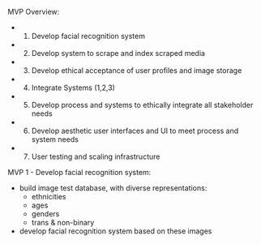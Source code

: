MVP Overview:
- 1) Develop facial recognition system
- 2) Develop system to scrape and index scraped media
- 3) Develop ethical acceptance of user profiles and image storage
- 4) Integrate Systems (1,2,3)
- 5) Develop process and systems to ethically integrate all stakeholder needs
- 6) Develop aesthetic user interfaces and UI to meet process and system needs
- 7) User testing and scaling infrastructure


MVP 1 - Develop facial recognition system:
 - build image test database, with diverse representations:
    - ethnicities
    - ages
    - genders
    - trans & non-binary
 - develop facial recognition system based on these images
 
